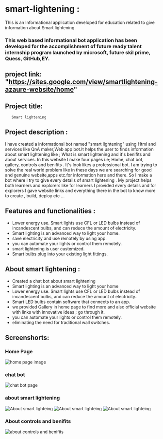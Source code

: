 # smart-lightening :
This is an Informational application developed for education related to give information about Smart lightening.
### This web based informational bot application has been developed for the accomplishment of future ready talent internship program launched by microsoft, future skil prime, Quess, GitHub,EY.

## project link: "https://sites.google.com/view/smartlightening-azaure-website/home"

## Project title: 
       Smart lightening
       
## Project description  :      
I have created a informational bot named "smart lightening" using Html and services like QnA maker,Web app bot.It helps the user to finds information about smart lightening like ; What is smart lightening and it's benifits and about services. In this website I make four pages i.e; Home, chat bot, gallery, controls and benifits . It's look likes a professional bot. I am trying to solve the real world problem like in these days we are searching for  good and genuine website,apps etc.for information here and there. So I make a bot where I try to give every details of smart lightening . My project helps both learners and explorers like for learners I provided every details and for explorers I gave website links and everything there in the bot to know more to create , build, deploy etc ...                    

## Features and functionalities :
- Lower energy use. Smart lights use CFL or LED bulbs instead of incandescent bulbs, and can reduce the amount of electricity.
- Smart lighting is an advanced way to light your home.
- save electricity and use remotely by using app.
- you can automate your lights or control them remotely.
- smart lightening is user custemized.
- Smart bulbs plug into your existing light fittings.

## About smart lightening : 
- Created a chat bot about smart lightening
- Smart lighting is an advanced way to light your home
- Lower energy use. Smart lights use CFL or LED bulbs instead of incandescent bulbs, and can reduce the amount of electricity..
- Smart LED bulbs contain software that connects to an app.
- we provided Gallery in home page to find more and also official website with links with innovative ideas ; go through it.
- you can automate your lights or control them remotely.
- eliminating the need for traditional wall switches.

## Screenshorts:
### Home Page 
![home page image](https://user-images.githubusercontent.com/113571734/193063507-bb85d323-5bbe-4624-a733-eceb52063a7f.png)

### chat bot
![chat bot page](https://user-images.githubusercontent.com/113571734/193064365-d680f6a7-1f52-4fcf-9940-0ae7d0f9de36.png)

### about smart lightening
![About smart lighteing](https://user-images.githubusercontent.com/113571734/193065295-47ee1a89-102c-436a-a8dc-e12f257c26fe.png)
![About smart lighteing](https://user-images.githubusercontent.com/113571734/193065331-a2ffded1-bebd-4c22-9f64-883811e1b4ec.png)
![About smart lighteing](https://user-images.githubusercontent.com/113571734/193065504-6b6c3118-ad65-417d-9d1c-ada14387eafc.png)

### About controls and benifits
![about controls and benifits](https://user-images.githubusercontent.com/113571734/193065634-6d8b471b-3e87-444f-b447-0af1a6b23b88.png)



